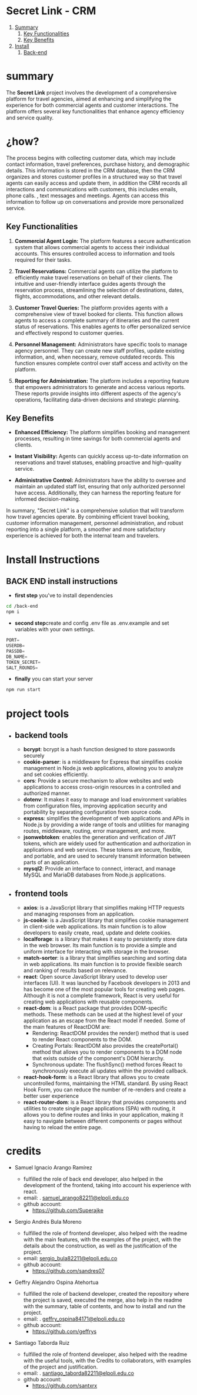 # Secret Link - CRM

1. [Summary](#summary)
    1. [Key Functionalities](##key-functionalities)
    2. [Key Benefits](#key-benefits)
2. [Install](#install-instructions)
    1. [Back-end](#back-end-install-instructions)

# summary

The **Secret Link** project involves the development of a comprehensive platform for travel agencies, aimed at enhancing and simplifying the experience for both commercial agents and customer interactions. The platform offers several key functionalities that enhance agency efficiency and service quality.

# ¿how?

The process begins with collecting customer data, which may include contact information, travel preferences, purchase history, and demographic details. This information is stored in the CRM database, then the CRM organizes and stores customer profiles in a structured way so that travel agents can easily access and update them, in addition the CRM records all interactions and communications with customers, this includes emails, phone calls. , text messages and meetings. Agents can access this information to follow up on conversations and provide more personalized service.

## Key Functionalities

1. **Commercial Agent Login:** The platform features a secure authentication system that allows commercial agents to access their individual accounts. This ensures controlled access to information and tools required for their tasks.

2. **Travel Reservations:** Commercial agents can utilize the platform to efficiently make travel reservations on behalf of their clients. The intuitive and user-friendly interface guides agents through the reservation process, streamlining the selection of destinations, dates, flights, accommodations, and other relevant details.

3. **Customer Travel Queries:** The platform provides agents with a comprehensive view of travel booked for clients. This function allows agents to access a complete summary of itineraries and the current status of reservations. This enables agents to offer personalized service and effectively respond to customer queries.

4. **Personnel Management:** Administrators have specific tools to manage agency personnel. They can create new staff profiles, update existing information, and, when necessary, remove outdated records. This function ensures complete control over staff access and activity on the platform.

5. **Reporting for Administration:** The platform includes a reporting feature that empowers administrators to generate and access various reports. These reports provide insights into different aspects of the agency's operations, facilitating data-driven decisions and strategic planning.

## Key Benefits

- **Enhanced Efficiency:** The platform simplifies booking and management processes, resulting in time savings for both commercial agents and clients.

- **Instant Visibility:** Agents can quickly access up-to-date information on reservations and travel statuses, enabling proactive and high-quality service.

- **Administrative Control:** Administrators have the ability to oversee and maintain an updated staff list, ensuring that only authorized personnel have access. Additionally, they can harness the reporting feature for informed decision-making.

In summary, "Secret Link" is a comprehensive solution that will transform how travel agencies operate. By combining efficient travel booking, customer information management, personnel administration, and robust reporting into a single platform, a smoother and more satisfactory experience is achieved for both the internal team and travelers.

# Install Instructions
## BACK END install instructions
- **first step** you've to install dependencies
```bash
cd /back-end
npm i
```
- **second step**create and config .env file as .env.example and set variables with your own settings.
```js
PORT=
USERDB=
PASSDB=
DB_NAME=
TOKEN_SECRET=
SALT_ROUNDS=
```
- **finally** you can start your server
```bash
npm run start 
```
# project tools
- ## backend tools
  - **bcrypt**: bcrypt is a hash function designed to store passwords securely
  - **cookie-parser**: is a middleware for Express that simplifies cookie management in Node.js web applications, allowing you to analyze and set cookies efficiently.
  - **cors**: Provide a secure mechanism to allow websites and web applications to access cross-origin resources in a controlled and authorized manner. 
  - **dotenv**: It makes it easy to manage and load environment variables from configuration files, improving application security and portability by separating configuration from source code.
  - **express**: simplifies the development of web applications and APIs in Node.js by providing a wide range of tools and utilities for managing routes, middleware, routing, error management, and more.
  - **jsonwebtoken**: enables the generation and verification of JWT tokens, which are widely used for authentication and authorization in applications and web services. These tokens are secure, flexible, and portable, and are used to securely transmit information between parts of an application.
  - **mysql2**: Provide an interface to connect, interact, and manage MySQL and MariaDB databases from Node.js applications.
- ## frontend tools
  - **axios**: is a JavaScript library that simplifies making HTTP requests and managing responses from an application.
  - **js-cookie**: is a JavaScript library that simplifies cookie management in client-side web applications. Its main function is to allow developers to easily create, read, update and delete cookies.
  - **localforage**: is a library that makes it easy to persistently store data in the web browser. Its main function is to provide a simple and uniform interface for interacting with storage in the browser.
  - **match-sorter**: is a library that simplifies searching and sorting data in web applications. Its main function is to provide flexible search and ranking of results based on relevance.
  - **react**: Open source JavaScript library used to develop user interfaces (UI). It was launched by Facebook developers in 2013 and has become one of the most popular tools for creating web pages. Although it is not a complete framework, React is very useful for creating web applications with reusable components.
  - **react-dom**: is a React package that provides DOM-specific methods. These methods can be used at the highest level of your application as an escape from the React model if needed. Some of the main features of ReactDOM are:
    - Rendering: ReactDOM provides the render() method that is used to render React components to the DOM.
    - Creating Portals: ReactDOM also provides the createPortal() method that allows you to render components to a DOM node that exists outside of the component's DOM hierarchy.
    - Synchronous update: The flushSync() method forces React to synchronously execute all updates within the provided callback.
  - **react-hook-form**: is a React library that allows you to create uncontrolled forms, maintaining the HTML standard. By using React Hook Form, you can reduce the number of re-renders and create a better user experience
  - **react-router-dom**: is a React library that provides components and utilities to create single page applications (SPA) with routing, it allows you to define routes and links in your application, making it easy to navigate between different components or pages without having to reload the entire page.
	
# credits

- Samuel Ignacio Arango Ramírez
  - fulfilled the role of back end developer, also helped in the development of the frontend, taking into account
		his experience with react.
  - email:
			. samuel_arango82211@elpoli.edu.co
  - github account:
     - https://github.com/Superajke

- Sergio Andrés Bula Moreno
   - fulfilled the role of frontend developer, also helped with the readme with the main features, with
		the examples of the project, with the details about the construction, as well as the justification of the project.
   - email:
		   sergio_bula82211@elpoli.edu.co
   - github account:
      - https://github.com/sandres07

- Geffry Alejandro Ospina Atehortua
  - fulfilled the role of backend developer, created the repository where the project is saved, executed the merge,
     		also help in the readme with the summary, table of contents, and how to install and run the project.
  - email:
			. geffry_ospina84171@elpoli.edu.co
  - github account:
    - https://github.com/geffrys
    
- Santiago Taborda Ruiz
  - fulfilled the role of frontend developer, also helped with the readme with the useful tools, with the
	Credits to collaborators, with examples of the project and justification.
  - email:
		. santiago_taborda82211@elpoli.edu.co
  - github account:
    - https://github.com/santxrx
